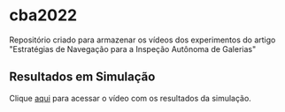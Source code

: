 # cba2022
Repositório criado para armazenar os vídeos dos experimentos do artigo "Estratégias de Navegação para a Inspeção Autônoma de Galerias"

## Resultados em Simulação
Clique [aqui](https://youtu.be/Q0nRIItTASU) para acessar o vídeo com os resultados da simulação.
